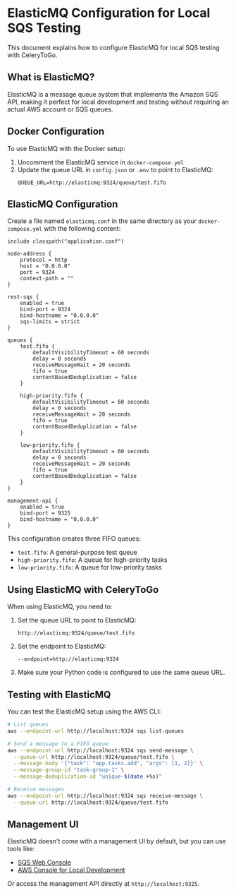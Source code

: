 # ElasticMQ Configuration for Local SQS Testing

This document explains how to configure ElasticMQ for local SQS testing with CeleryToGo.

## What is ElasticMQ?

ElasticMQ is a message queue system that implements the Amazon SQS API, making it perfect for local development and testing without requiring an actual AWS account or SQS queues.

## Docker Configuration

To use ElasticMQ with the Docker setup:

1. Uncomment the ElasticMQ service in `docker-compose.yml`
2. Update the queue URL in `config.json` or `.env` to point to ElasticMQ:
   ```
   QUEUE_URL=http://elasticmq:9324/queue/test.fifo
   ```

## ElasticMQ Configuration

Create a file named `elasticmq.conf` in the same directory as your `docker-compose.yml` with the following content:

```hocon
include classpath("application.conf")

node-address {
    protocol = http
    host = "0.0.0.0"
    port = 9324
    context-path = ""
}

rest-sqs {
    enabled = true
    bind-port = 9324
    bind-hostname = "0.0.0.0"
    sqs-limits = strict
}

queues {
    test.fifo {
        defaultVisibilityTimeout = 60 seconds
        delay = 0 seconds
        receiveMessageWait = 20 seconds
        fifo = true
        contentBasedDeduplication = false
    }
    
    high-priority.fifo {
        defaultVisibilityTimeout = 60 seconds
        delay = 0 seconds
        receiveMessageWait = 20 seconds
        fifo = true
        contentBasedDeduplication = false
    }
    
    low-priority.fifo {
        defaultVisibilityTimeout = 60 seconds
        delay = 0 seconds
        receiveMessageWait = 20 seconds
        fifo = true
        contentBasedDeduplication = false
    }
}

management-api {
    enabled = true
    bind-port = 9325
    bind-hostname = "0.0.0.0"
}
```

This configuration creates three FIFO queues:
- `test.fifo`: A general-purpose test queue
- `high-priority.fifo`: A queue for high-priority tasks
- `low-priority.fifo`: A queue for low-priority tasks

## Using ElasticMQ with CeleryToGo

When using ElasticMQ, you need to:

1. Set the queue URL to point to ElasticMQ:
   ```
   http://elasticmq:9324/queue/test.fifo
   ```

2. Set the endpoint to ElasticMQ:
   ```
   --endpoint=http://elasticmq:9324
   ```

3. Make sure your Python code is configured to use the same queue URL.

## Testing with ElasticMQ

You can test the ElasticMQ setup using the AWS CLI:

```bash
# List queues
aws --endpoint-url http://localhost:9324 sqs list-queues

# Send a message to a FIFO queue
aws --endpoint-url http://localhost:9324 sqs send-message \
  --queue-url http://localhost:9324/queue/test.fifo \
  --message-body '{"task": "app.tasks.add", "args": [1, 2]}' \
  --message-group-id "task-group-1" \
  --message-deduplication-id "unique-$(date +%s)"

# Receive messages
aws --endpoint-url http://localhost:9324 sqs receive-message \
  --queue-url http://localhost:9324/queue/test.fifo
```

## Management UI

ElasticMQ doesn't come with a management UI by default, but you can use tools like:

- [SQS Web Console](https://github.com/kobim/sqs-insight)
- [AWS Console for Local Development](https://github.com/mhart/aws-console)

Or access the management API directly at `http://localhost:9325`.